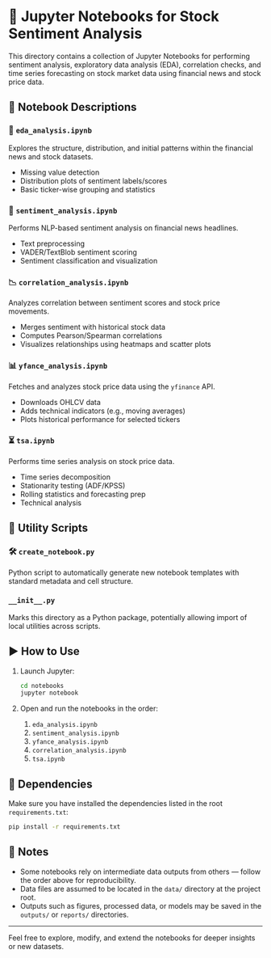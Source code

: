 # 🧪 Jupyter Notebooks for Stock Sentiment Analysis

This directory contains a collection of Jupyter Notebooks for performing sentiment analysis, exploratory data analysis (EDA), correlation checks, and time series forecasting on stock market data using financial news and stock price data.

## 📂 Notebook Descriptions

### 📘 `eda_analysis.ipynb`
Explores the structure, distribution, and initial patterns within the financial news and stock datasets.
- Missing value detection
- Distribution plots of sentiment labels/scores
- Basic ticker-wise grouping and statistics

### 💬 `sentiment_analysis.ipynb`
Performs NLP-based sentiment analysis on financial news headlines.
- Text preprocessing
- VADER/TextBlob sentiment scoring
- Sentiment classification and visualization

### 📉 `correlation_analysis.ipynb`
Analyzes correlation between sentiment scores and stock price movements.
- Merges sentiment with historical stock data
- Computes Pearson/Spearman correlations
- Visualizes relationships using heatmaps and scatter plots

### 📊 `yfance_analysis.ipynb`
Fetches and analyzes stock price data using the `yfinance` API.
- Downloads OHLCV data
- Adds technical indicators (e.g., moving averages)
- Plots historical performance for selected tickers

### ⏳ `tsa.ipynb`
Performs time series analysis on stock price data.
- Time series decomposition
- Stationarity testing (ADF/KPSS)
- Rolling statistics and forecasting prep
- Technical analysis

## 🧰 Utility Scripts

### 🛠 `create_notebook.py`
Python script to automatically generate new notebook templates with standard metadata and cell structure.

### `__init__.py`
Marks this directory as a Python package, potentially allowing import of local utilities across scripts.


## ▶️ How to Use

1. Launch Jupyter:
   ```bash
   cd notebooks
   jupyter notebook
   ```

2. Open and run the notebooks in the order:
   1. `eda_analysis.ipynb`
   2. `sentiment_analysis.ipynb`
   3. `yfance_analysis.ipynb`
   4. `correlation_analysis.ipynb`
   5. `tsa.ipynb`

## 🔧 Dependencies

Make sure you have installed the dependencies listed in the root `requirements.txt`:

```bash
pip install -r requirements.txt
```

## 📝 Notes

- Some notebooks rely on intermediate data outputs from others — follow the order above for reproducibility.
- Data files are assumed to be located in the `data/` directory at the project root.
- Outputs such as figures, processed data, or models may be saved in the `outputs/` or `reports/` directories.

---

Feel free to explore, modify, and extend the notebooks for deeper insights or new datasets.

